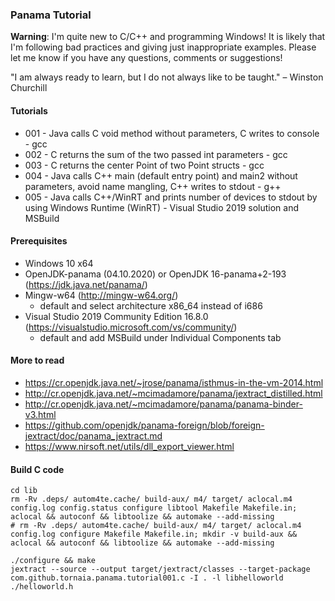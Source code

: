 ### Panama Tutorial

**Warning**: I'm quite new to C/C++ and programming Windows! It is likely that I'm following bad practices and giving just inappropriate examples. Please let me know if you have any questions, comments or suggestions!

"I am always ready to learn, but I do not always like to be taught." – Winston Churchill

#### Tutorials

* 001 - Java calls C void method without parameters, C writes to console - gcc
* 002 - C returns the sum of the two passed int parameters - gcc
* 003 - C returns the center Point of two Point structs - gcc
* 004 - Java calls C++ main (default entry point) and main2 without parameters, avoid name mangling, C++ writes to stdout - g++
* 005 - Java calls C++/WinRT and prints number of devices to stdout by using Windows Runtime (WinRT) - Visual Studio 2019 solution and MSBuild

#### Prerequisites

* Windows 10 x64 
* OpenJDK-panama (04.10.2020) or OpenJDK 16-panama+2-193 (https://jdk.java.net/panama/)
* Mingw-w64 (http://mingw-w64.org/)
	* default and select architecture x86_64 instead of i686
* Visual Studio 2019 Community Edition 16.8.0 (https://visualstudio.microsoft.com/vs/community/)
	* default and add MSBuild under Individual Components tab

#### More to read

* https://cr.openjdk.java.net/~jrose/panama/isthmus-in-the-vm-2014.html
* http://cr.openjdk.java.net/~mcimadamore/panama/jextract_distilled.html
* http://cr.openjdk.java.net/~mcimadamore/panama/panama-binder-v3.html
* https://github.com/openjdk/panama-foreign/blob/foreign-jextract/doc/panama_jextract.md
* https://www.nirsoft.net/utils/dll_export_viewer.html

#### Build C code
```
cd lib
rm -Rv .deps/ autom4te.cache/ build-aux/ m4/ target/ aclocal.m4 config.log config.status configure libtool Makefile Makefile.in; aclocal && autoconf && libtoolize && automake --add-missing
# rm -Rv .deps/ autom4te.cache/ build-aux/ m4/ target/ aclocal.m4 config.log configure Makefile Makefile.in; mkdir -v build-aux && aclocal && autoconf && libtoolize && automake --add-missing  
```

```
./configure && make
jextract --source --output target/jextract/classes --target-package com.github.tornaia.panama.tutorial001.c -I . -l libhelloworld ./helloworld.h
```